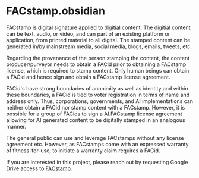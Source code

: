 # FACstamp.obsidian

FACstamp is digital signature applied to digitial content.  The digitial content can be text, audio, or video, and can part of an existing platform or application, from printed material to all digital.  The stamped content can be generated in/by mainstream media, social media, blogs, emails, tweets, etc.

Regarding the provenance of the person stamping the content, the content producer/purveyor needs to obtain a FACid prior to obtaining a FACstamp license, which is required to stamp content.  Only human beings can obtain a FACid and hence sign and obtain a FACstamp license agreement.

FACid's have strong boundaries of anonimity as well as identity and within these boundaries, a FACid is tied to voter registration in terms of name and address only.  Thus, corporations, governments, and AI implementations can neither obtain a FACid nor stamp content with a FACstamp.  However, it is possible for a group of FACids to sign a AI.FACstamp license agreement allowing for AI generated content to be digitally stamped in an analogous manner.

The general public can use and leverage FACstamps without any license agreement etc.  However, as FACstamps come with an expressed warranty of fitness-for-use, to initiate a warranty claim requires a FACid.

If you are interested in this project, please reach out by requesting Google Drive access to [FACstamp](https://docs.google.com/document/d/1nNPdISfQJjhSfZWLXOiUre3PbRl7UMlfaa3tgh3ABxo/edit?usp=sharing).
